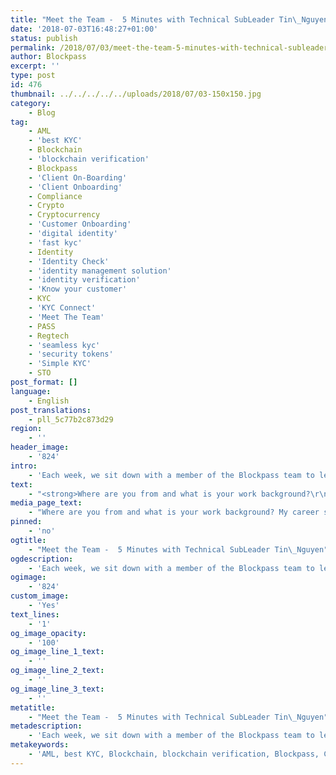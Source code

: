 ```yaml
---
title: "Meet the Team -  5 Minutes with Technical SubLeader Tin\_Nguyen"
date: '2018-07-03T16:48:27+01:00'
status: publish
permalink: /2018/07/03/meet-the-team-5-minutes-with-technical-subleader-tin-nguyen
author: Blockpass
excerpt: ''
type: post
id: 476
thumbnail: ../../../../../uploads/2018/07/03-150x150.jpg
category:
    - Blog
tag:
    - AML
    - 'best KYC'
    - Blockchain
    - 'blockchain verification'
    - Blockpass
    - 'Client On-Boarding'
    - 'Client Onboarding'
    - Compliance
    - Crypto
    - Cryptocurrency
    - 'Customer Onboarding'
    - 'digital identity'
    - 'fast kyc'
    - Identity
    - 'Identity Check'
    - 'identity management solution'
    - 'identity verification'
    - 'Know your customer'
    - KYC
    - 'KYC Connect'
    - 'Meet The Team'
    - PASS
    - Regtech
    - 'seamless kyc'
    - 'security tokens'
    - 'Simple KYC'
    - STO
post_format: []
language:
    - English
post_translations:
    - pll_5c77b2c873d29
region:
    - ''
header_image:
    - '824'
intro:
    - 'Each week, we sit down with a member of the Blockpass team to learn where they come from, what their day to day looks like, and what they love about blockchain.  '
text:
    - "<strong>Where are you from and what is your work background?\r\n</strong>My career started off at GameLoft (a famous mobile game company). I experienced various environments and roles in game development (Gameplay, VFX\_, Network ) and some interesting experiences as a SaiGon Technical Leader of <a href=\"https://www.what.games/en/\">WHAT Game</a>. After 6 years working on gaming industries, I slowly lost my interest and wanted to challenge myself in fintech. My new interest in blockchain technology.\r\n\r\n<strong>What is your role at Blockpass?\r\n</strong>I’m the Technical Leader for the Blockpass team. My main role is focused on working on the integration of external services with Blockpass along with developing API, Dashboard and SDK also. Supporting external service teams to ensure that their integration is smooth. I am also working on setting up some automation tools (Jenkins\_, Dockerlize) and bot testing. In my spare time, I usually take time to read news of blockchain technology, and think of ways to apply them to Blockpass.\r\n\r\n<strong>What do your daily activities look like?\r\n</strong>I start my working day discussing past tasks, current tasks, any issues that need technical support or business decisions, I collect and analyze feedback / suggestion / report error from external services and brainstorm about what we should do next to improve the Blockpass eco-systems. I usually work on prototypes first and analyze results with the team later on. Afternoons I usually spend about 1–2 hours to review and feedback team member pull requests.\r\n\r\n<strong>How did you get involved in Blockpass?\r\n</strong>I knew Blockpass from Toan Hoang — my best colleague. That was first time I heard about blockchain. After a few months, I decided to join IBL (a top blockchain company in VietNam) and be a part of Blockpass.\r\n\r\n<strong>What’s your favourite blockchain related benefit?\r\n</strong>The transparency. That is what makes blockchain different from other database solutions.\r\n\r\n<strong>Where do you see the industry headed over the next 5 years?\r\n</strong>Well I would hope to see blockchain become more scalable and solve more practical real-life problems.\r\n\r\n<strong>If you could spend an hour with anyone from history, who would it be and why?\r\n</strong>I would choose Leonardo Da Vinci. I read a lot about his inventions and wonder how he could have sketched a tank, helicopter, parachute\_… from the late 15th century. Most of them have correct working principles similar to those found in the modern ones."
media_page_text:
    - "Where are you from and what is your work background? My career started off at GameLoft (a famous mobile game company). I experienced various environments and roles in game development (Gameplay, VFX\_, Network ) and some interesting experiences as a SaiGon Technical Leader of WHAT Game."
pinned:
    - 'no'
ogtitle:
    - "Meet the Team -  5 Minutes with Technical SubLeader Tin\_Nguyen"
ogdescription:
    - 'Each week, we sit down with a member of the Blockpass team to learn where they come from, what their day to day looks like, and what they love about blockchain.  '
ogimage:
    - '824'
custom_image:
    - 'Yes'
text_lines:
    - '1'
og_image_opacity:
    - '100'
og_image_line_1_text:
    - ''
og_image_line_2_text:
    - ''
og_image_line_3_text:
    - ''
metatitle:
    - "Meet the Team -  5 Minutes with Technical SubLeader Tin\_Nguyen"
metadescription:
    - 'Each week, we sit down with a member of the Blockpass team to learn where they come from, what their day to day looks like, and what they love about blockchain.  '
metakeywords:
    - 'AML, best KYC, Blockchain, blockchain verification, Blockpass, Client On-Boarding, Client Onboarding, Compliance, Crypto, Cryptocurrency, Customer Onboarding, digital identity, fast kyc, Identity, Identity Check, identity management solution, identity verification, Know your customer, KYC, KYC Connect, PASS, Regtech, seamless kyc, security tokens, Simple KYC, STO, Meet The Team'
---
```

<!DOCTYPE html PUBLIC "-//W3C//DTD HTML 4.0 Transitional//EN" "http://www.w3.org/TR/REC-html40/loose.dtd">
<?xml encoding="UTF-8">
